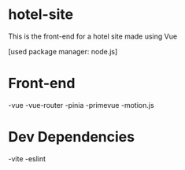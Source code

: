 # hotel-site
This is the front-end for a hotel site made using Vue

[used package manager: node.js]

Front-end
========
-vue
-vue-router
-pinia
-primevue
-motion.js

Dev Dependencies
========
-vite
-eslint